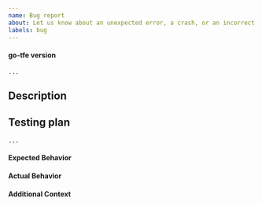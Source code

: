 ```yaml
---
name: Bug report
about: Let us know about an unexpected error, a crash, or an incorrect behavior.
labels: bug
---
```


<!--
Hi there,

Thank you for opening an issue! Please note that we try to keep the this issue
tracker reserved for bug reports and feature requests related to the go-tfe API
wrapper. If you know your issue relates to the HCP Terraform and Terraform Enterprise
platform itself, please contact tf-cloud@hashicorp.support. For general usage
questions, please post to our community forum: https://discuss.hashicorp.com.
-->

#### go-tfe version
<!---
What version of go-tfe are you using?
-->
```plaintext
...
```

## Description
<!-- Describe what's happening. -->

## Testing plan
<!--
1.  _Describe how to replicate_
1.  _the conditions under which your code performs its purpose,_
1.  _including example code to run where necessary._
-->
```plaintext
...
```

#### Expected Behavior
<!--
What should have happened?
-->

#### Actual Behavior
<!--
What actually happened?
-->

#### Additional Context
<!--
Is there anything atypical about your situation that we should know? For
example: is Terraform running in a wrapper script or in a CI system? Are you
passing any unusual command line options or environment variables to opt-in to
non-default behavior?
-->

